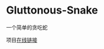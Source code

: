 # Gluttonous-Snake
一个简单的贪吃蛇

项目<a href = "https://anlianghui.github.io/Gluttonous-Snake/index.html">在线链接</a>